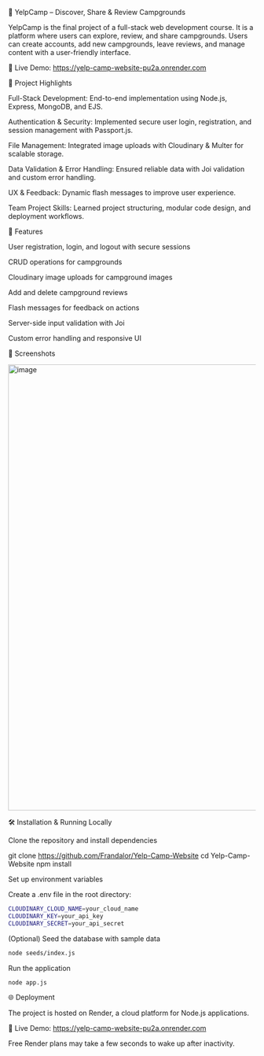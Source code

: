 🌲 YelpCamp – Discover, Share & Review Campgrounds



YelpCamp is the final project of a full-stack web development course. It is a platform where users can explore, review, and share campgrounds. Users can create accounts, add new campgrounds, leave reviews, and manage content with a user-friendly interface.

🔗 Live Demo: https://yelp-camp-website-pu2a.onrender.com

📌 Project Highlights

Full-Stack Development: End-to-end implementation using Node.js, Express, MongoDB, and EJS.

Authentication & Security: Implemented secure user login, registration, and session management with Passport.js.

File Management: Integrated image uploads with Cloudinary & Multer for scalable storage.

Data Validation & Error Handling: Ensured reliable data with Joi validation and custom error handling.

UX & Feedback: Dynamic flash messages to improve user experience.

Team Project Skills: Learned project structuring, modular code design, and deployment workflows.

🚀 Features

User registration, login, and logout with secure sessions

CRUD operations for campgrounds

Cloudinary image uploads for campground images

Add and delete campground reviews

Flash messages for feedback on actions

Server-side input validation with Joi

Custom error handling and responsive UI

📸 Screenshots

<img width="1915" height="907" alt="image" src="https://github.com/user-attachments/assets/a7d3c8a1-3ba7-425b-96cb-25f61f47d02c" />

🛠 Installation & Running Locally

Clone the repository and install dependencies

git clone https://github.com/Frandalor/Yelp-Camp-Website
cd Yelp-Camp-Website
npm install


Set up environment variables

Create a .env file in the root directory:
```bash
CLOUDINARY_CLOUD_NAME=your_cloud_name
CLOUDINARY_KEY=your_api_key
CLOUDINARY_SECRET=your_api_secret
```

(Optional) Seed the database with sample data
```bash
node seeds/index.js
```

Run the application
```bash
node app.js
```
🌐 Deployment

The project is hosted on Render, a cloud platform for Node.js applications.

🔗 Live Demo: https://yelp-camp-website-pu2a.onrender.com

Free Render plans may take a few seconds to wake up after inactivity.
